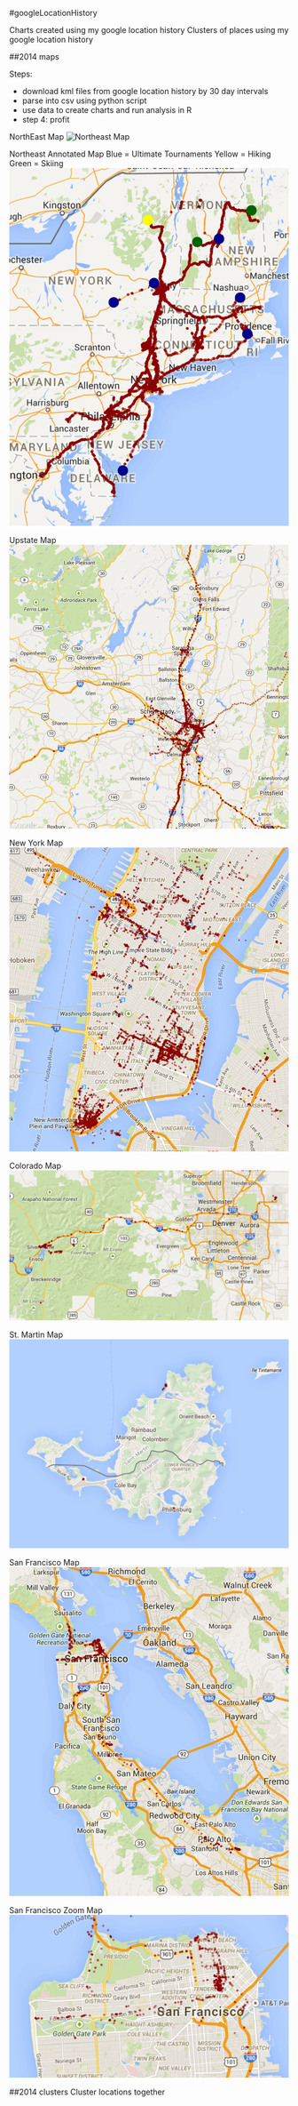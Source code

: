 #googleLocationHistory


Charts created using my google location history
Clusters of places using my google location history


##2014 maps

Steps:
- download kml files from google location history by 30 day intervals
- parse into csv using python script
- use data to create charts and run analysis in R
- step 4: profit

NorthEast Map
![Northeast Map](imgs/NorthEast.png)

Northeast Annotated Map
Blue = Ultimate Tournaments
Yellow = Hiking
Green = Skiing
![Northeast Map](imgs/Northeast-annotated.png)

Upstate Map
![Upstate Map](imgs/Upstate.png)

New York Map
![New York Map](imgs/NewYork.png)


Colorado Map
![Colorado Map](imgs/Colorado.png)


St. Martin Map
![St. Martin Map](imgs/StMartin.png)


San Francisco Map
![San Francisco Map](imgs/SanFrancisco.png)

San Francisco Zoom Map
![San Francisco Zoom Map](imgs/SanFranciscoZoom.png)


##2014 clusters
Cluster locations together
